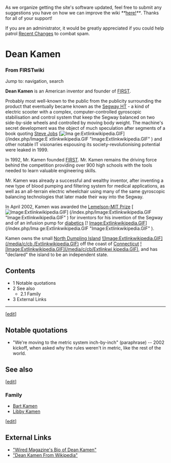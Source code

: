 As we organize getting the site's software updated, feel free to submit any
suggestions you have on how we can improve the wiki
_**_[here!](/index.php/User:Hallry/Suggestions "User:Hallry/Suggestions"
)_**_. Thanks for all of your support!

If you are an administrator, it would be greatly appreciated if you could help
patrol [Recent Changes](/index.php/Special:Recentchanges
"Special:Recentchanges" ) to combat spam.

# Dean Kamen

### From FIRSTwiki

Jump to: navigation, search

**Dean Kamen** is an American inventor and founder of [FIRST](/index.php/FIRST "FIRST" ). 

Probably most well-known to the public from the publicity surrounding the
product that eventually became known as the [Segway
HT](/index.php?title=Segway_HT&action=edit "Segway HT" ) \- a kind of electric
scooter with a complex, computer-controlled gyroscopic stabilisation and
control system that keep the Segway balanced on two side-by-side wheels and
controlled by moving body weight. The machine's secret development was the
object of much speculation after segments of a book quoting [Steve
Jobs](http://www.wikipedia.org/wiki/Steve_Jobs "wikipedia:Steve_Jobs" ) [![Ima
ge:Extlinkwikipedia.GIF](/media/c/cb/Extlinkwikipedia.GIF)](/index.php/Image:E
xtlinkwikipedia.GIF "Image:Extlinkwikipedia.GIF" ) and other notable IT
visionaries espousing its society-revolutionising potential were leaked in
1999.

In 1992, Mr. Kamen founded [FIRST](/index.php/FIRST "FIRST" ). Mr. Kamen
remains the driving force behind the competition providing over 900 high
schools with the tools needed to learn valuable engineering skills.

Mr. Kamen was already a successful and wealthy inventor, after inventing a new
type of blood pumping and filtering system for medical applications, as well
as an all-terrain electric wheelchair using many of the same gyroscopic
balancing technologies that later made their way into the Segway.

In April 2002, Kamen was awarded the [Lemelson-MIT
Prize](http://www.wikipedia.org/wiki/Lemelson-MIT_Prize "wikipedia:Lemelson-
MIT_Prize" ) [![Image:Extlinkwikipedia.GIF](/media/c/cb/Extlinkwikipedia.GIF)]
(/index.php/Image:Extlinkwikipedia.GIF "Image:Extlinkwikipedia.GIF" ) for
inventors for his invention of the Segway and of an infusion pump for
[diabetics](http://www.wikipedia.org/wiki/diabetics "wikipedia:diabetics" ) [!
[Image:Extlinkwikipedia.GIF](/media/c/cb/Extlinkwikipedia.GIF)](/index.php/Ima
ge:Extlinkwikipedia.GIF "Image:Extlinkwikipedia.GIF" ).

Kamen owns the small [North Dumpling
Island](http://www.wikipedia.org/wiki/North_Dumpling_Island
"wikipedia:North_Dumpling_Island" ) [![Image:Extlinkwikipedia.GIF](/media/c/cb
/Extlinkwikipedia.GIF)](/index.php/Image:Extlinkwikipedia.GIF
"Image:Extlinkwikipedia.GIF" ) off the coast of
[Connecticut](http://www.wikipedia.org/wiki/Connecticut
"wikipedia:Connecticut" ) [![Image:Extlinkwikipedia.GIF](/media/c/cb/Extlinkwi
kipedia.GIF)](/index.php/Image:Extlinkwikipedia.GIF
"Image:Extlinkwikipedia.GIF" ), and has "declared" the island to be an
independent state.

## Contents

  * 1 Notable quotations
  * 2 See also
    * 2.1 Family
  * 3 External Links  
---  
  
[[edit](/index.php?title=Dean_Kamen&action=edit&section=1 "Edit section:
Notable quotations" )]

## Notable quotations

  * "We're moving to the metric system inch-by-inch" (paraphrase) -- 2002 kickoff, when asked why the rules weren't in metric, like the rest of the world. 


## See also

[[edit](/index.php?title=Dean_Kamen&action=edit&section=3 "Edit section:
Family" )]

### Family

  * [Bart Kamen](/index.php/Bart_Kamen "Bart Kamen" )
  * [Libby Kamen](/index.php/Libby_Kamen "Libby Kamen" )

[[edit](/index.php?title=Dean_Kamen&action=edit&section=4 "Edit section:
External Links" )]

## External Links

  * ["Wired Magazine's Bio of Dean Kamen"](http://www.wired.com/wired/archive/8.09/kamen.html?pg=1&topic=&topic_set= "http://www.wired.com/wired/archive/8.09/kamen.html?pg=1&topic=&topic_set=" )
  * ["Dean Kamen From Wikipedia"](http://en.wikipedia.org/wiki/Dean_Kamen "http://en.wikipedia.org/wiki/Dean_Kamen" )

